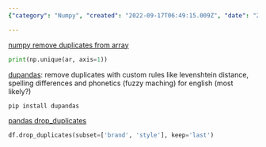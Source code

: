 ```yaml
---
{"category": "Numpy", "created": "2022-09-17T06:49:15.009Z", "date": "2022-09-17 06:49:15", "description": "This article explains how to remove duplicates from numpy arrays using np.unique(). Additionally, it provides resources on dupandas for custom rules and the pandas drop_duplicates function.", "modified": "2022-09-17T07:53:42.961Z", "tags": ["Numpy", "Duplicate removal", "Arrays", "np.unique()", "Pandas", "Drop_duplicates", "Dupandas"], "title": "numpy and pandas deduplication"}

---
```


[numpy remove duplicates from array](https://datascienceparichay.com/article/numpy-remove-duplicates-from-array/#:~:text=Use%20the%20np.unique%20%28%29%20function%20to%20remove%20duplicates,remove%20duplicate%20columns%20from%20a%202-D%20Numpy%20array.)
```python
print(np.unique(ar, axis=1))

```

[dupandas](https://pypi.org/project/dupandas/#:~:text=dupandas%20is%20a%20python%20package%20to%20perform%20data,Matchers%20that%20can%20handle%20spelling%20differences%20and%20phonetics.): remove duplicates with custom rules like levenshtein distance, spelling differences and phonetics (fuzzy maching) for english (most likely?)
```bash
pip install dupandas

```

[pandas drop_duplicates](https://pandas.pydata.org/pandas-docs/stable/reference/api/pandas.DataFrame.drop_duplicates.html)
```python
df.drop_duplicates(subset=['brand', 'style'], keep='last')

```
